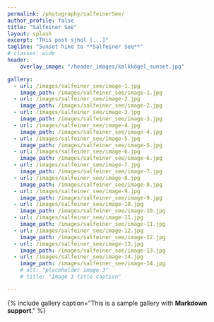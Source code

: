 ```yaml
---
permalink: /photography/salfeinerSee/
author_profile: false
title: "Salfeiner See"
layout: splash
excerpt: "THis post sjhol [...]"
tagline: "Sunset hike to **Salfeiner See**"
# classes: wide
header: 
    overlay_image: "/header_images/kalkkögel_sunset.jpg"

gallery:
  - url: /images/salfeiner_see/image-1.jpg
    image_path: /images/salfeiner_see/image-1.jpg
  - url: /images/salfeiner_see/image-2.jpg
    image_path: /images/salfeiner_see/image-2.jpg
  - url: /images/salfeiner_see/image-3.jpg
    image_path: /images/salfeiner_see/image-3.jpg
  - url: /images/salfeiner_see/image-4.jpg
    image_path: /images/salfeiner_see/image-4.jpg
  - url: /images/salfeiner_see/image-5.jpg
    image_path: /images/salfeiner_see/image-5.jpg
  - url: /images/salfeiner_see/image-6.jpg
    image_path: /images/salfeiner_see/image-6.jpg
  - url: /images/salfeiner_see/image-7.jpg
    image_path: /images/salfeiner_see/image-7.jpg
  - url: /images/salfeiner_see/image-8.jpg
    image_path: /images/salfeiner_see/image-8.jpg
  - url: /images/salfeiner_see/image-9.jpg
    image_path: /images/salfeiner_see/image-9.jpg
  - url: /images/salfeiner_see/image-10.jpg
    image_path: /images/salfeiner_see/image-10.jpg
  - url: /images/salfeiner_see/image-11.jpg
    image_path: /images/salfeiner_see/image-11.jpg
  - url: /images/salfeiner_see/image-12.jpg
    image_path: /images/salfeiner_see/image-12.jpg
  - url: /images/salfeiner_see/image-13.jpg
    image_path: /images/salfeiner_see/image-13.jpg
  - url: /images/salfeiner_see/image-14.jpg
    image_path: /images/salfeiner_see/image-14.jpg
    # alt: "placeholder image 3"
    # title: "Image 3 title caption"

---
```


{% include gallery caption="This is a sample gallery with **Markdown support**." %}